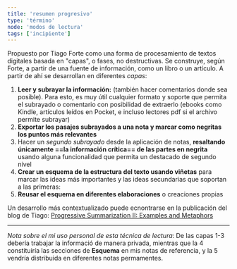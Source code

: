 ```yaml
---
title: 'resumen progresivo'
type: 'término'
node: 'modos de lectura'
tags: ['incipiente']
---
```


Propuesto por Tiago Forte como una forma de procesamiento de textos digitales basada en "capas", o fases, no destructivas. Se construye, según Forte, a partir de una fuente de información, como un libro o un artículo. A partir de ahí se desarrollan en diferentes *capas*:

1. **Leer y subrayar la información:** (también hacer comentarios donde sea posible). Para esto, es muy útil cualquier formato y soporte que permita el subrayado o comentario con posibilidad de extraerlo (ebooks como Kindle, artículos leídos en Pocket, e incluso lectores pdf si el archivo permite subrayar)
2. **Exportar los pasajes subrayados a una nota y marcar como negritas los puntos más relevantes**
3. Hacer un *segundo subrayado* desde la aplicación de notas, **resaltando únicamente ==la información crítica== de las partes en negrita** usando alguna funcionalidad que permita un destacado de segundo nivel
4. **Crear un esquema de la estructura del texto usando viñetas** para marcar las ideas más importantes y las ideas secundarias que soportan a las primeras:
5. **Reusar el esquema en diferentes elaboraciones** o creaciones propias

Un desarrollo más contextualizado puede ecnontrarse en la publicación del blog de Tiago: [Progressive Summarization II: Examples and Metaphors](https://fortelabs.co/blog/progressive-summarization-ii-examples-and-metaphors/)

---
*Nota sobre el mi uso personal de esta técnica de lectura*: De las capas 1-3 debería trabajar la informació de manera privada, mientras que la 4 constituiría las secciones de **Esquema** en mis notas de referencia, y la 5 vendría distribuida en diferentes notas permamentes.

